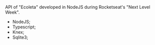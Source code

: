 API of "Ecoleta" developed in NodeJS during Rocketseat's "Next Level Week".

- NodeJS;
- Typescript;
- Knex;
- Sqlite3;

